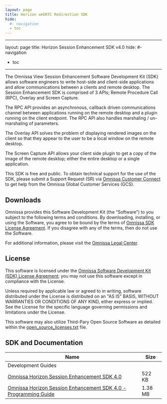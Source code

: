 ```yaml
---
layout: page
title: Horizon webRTC Redirection SDK
hide:
  #- navigation
  - toc
---
```

---
layout: page
title: Horizon Session Enhancement SDK v4.0
hide:
  #- navigation
  - toc
---

The Omnissa View Session Enhancement Software Development Kit (SDK) allows software engineers to write host-side and client-side applications and allow communications between a clients and remote desktop. The Session Enhancement SDK is comprised of 3 APIs; Remote Procedure Call (RPC), Overlay and Screen Capture.

The RPC API provides an asynchronous, callback driven communications channel between applications running on the remote desktop and a plugin running on the client endpoint. The RPC API also handles marshaling / un-marshaling of parameters.

The Overlay API solves the problem of displaying rendered images on the client so that they appear to the user to be a local window on the remote desktop.

The Screen Capture API allows your client side plugin to get a copy of the image of the remote desktop; either the entire desktop or a single application.

This SDK is free and public. To obtain technical support for the use of the SDK, please submit a Support Request (SR) via [Omnissa Customer Connect](https://customerconnect.omnissa.com/home) to get help from the Omnissa Global Customer Services (GCS).

## Downloads

Omnissa provides this Software Development Kit (the “Software”) to you subject to the following terms and conditions. By downloading, installing, or using the Software, you agree to be bound by the terms of [Omnissa SDK License Agreement](https://static.omnissa.com/sites/default/files/omnissa-sdk-agreement.pdf). If you disagree with any of the terms, then do not use the Software.

For additional information, please visit the [Omnissa Legal Center](https://www.omnissa.com/legal-center/).

## License

This software is licensed under the [Omnissa Software Development Kit (SDK) License Agreement](https://static.omnissa.com/sites/default/files/omnissa-sdk-agreement.pdf); you may not use this software except in compliance with the License.

Unless required by applicable law or agreed to in writing, software distributed under the License is distributed on an "AS IS" BASIS, WITHOUT WARRANTIES OR CONDITIONS OF ANY KIND, either express or implied. See the License for the specific language governing permissions and limitations under the License.

This software may also utilize Third-Pary Open Source Software as detailed within the [open_source_licenses.txt](open_source_licenses.txt) file.

## SDK and Documentation

| Name | Size |	 
| --- | --- |
|Development Guides |  |
| [Omnissa Horizon Session Enhancement SDK 4.0](./versions/4.0/horizon-vdpservice-sdk-4.0.14304348675.zip) | 522 KB |
| [Omnissa Horizon Session Enhancement SDK 4.0 - Programming Guide](./versions/4.0/horizon-vdpservice-sdk-programming-guide-4.0.pdf) | 1.38 MB |


